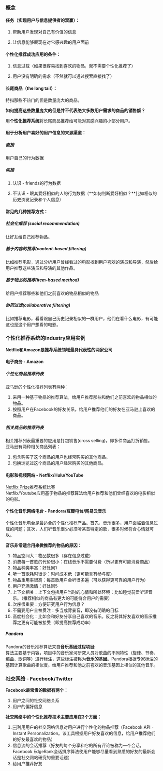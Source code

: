 ### 概念

#### 任务（实现用户与信息提供者的双赢）：

1. 帮助用户发现对自己有价值的信息

2. 让信息能够展现在对它感兴趣的用户面前


#### 个性化推荐成功应用的条件：

1. 信息过载（如果很容易找到喜欢的物品，就不需要个性化推荐了）

2. 用户没有明确的需求（不然就可以通过搜索直接找了）


#### 长尾商品（the long tail）：

特指那些不热门的但是数量庞大的商品。


**如何提高这些数量庞大的但是并不代表绝大多数用户需求的商品的销售额？**

用**个性化推荐系统**将长尾商品推荐给可能对其感兴趣的小部分用户。


#### 用于分析用户喜好的用户信息的来源渠道：

##### 直接
用户自己的行为数据

##### 间接
1. 认识 - friends的行为数据

2. 不认识 - 跟其爱好相似的人的行为数据（**如何判断爱好相似？**比如相似的历史浏览记录和个人信息）


#### 常见的几种推荐方式：

##### 社会化推荐 (social recommendation)
让好友给自己推荐物品。

##### 基于内容的推荐(content-based filtering)
比如推荐电影，通过分析用户曾经看过的电影找到用户喜欢的演员和导演，然后给用户推荐这些演员和导演的其他作品。

##### 基于物品的推荐(item-based method)
给用户推荐哪些和他们之前喜欢的物品相似的物品

##### 协同过滤(collaborative filtering)
比如推荐电影，看看跟自己历史记录相似的一群用户，他们在看什么电影，有可能这也是这个用户想看的电影。



### 个性化推荐系统的Industry应用实例
**Netflix和Amazon是推荐系统领域最具代表性的两家公司**

#### 电子商务 - Amazon
##### 个性化商品推荐列表
亚马逊的个性化推荐列表有两种：    
1. 采用一种基于物品的推荐算法，给用户推荐那些和他们之前喜欢的物品相似的物品。  
2. 按照用户在Facebook的好友关系，给用户推荐他们的好友在亚马逊上喜欢的商品。

##### 相关商品的推荐列表
相关推荐列表最重要的应用是打包销售(cross selling)，即多件商品打折销售。  
亚马逊有两种相关商品列表：  
1. 包含购买了这个商品的用户也经常购买的其他商品。  
2. 包换浏览过这个商品的用户经常购买的其他商品。

#### 电影和视频网站 - Netflix/Hulu/YouTube
[Netflix Prize推荐系统比赛](http://netflixprize.com/)  
Netfilx/Youtube应用基于物品的推荐算法给用户推荐和他们曾经喜欢的电影相似的电影。

#### 个性化音乐网络电台 - Pandora/豆瓣电台/网易云音乐
个性化音乐电台是最适合的个性化推荐产品。首先，音乐很多，用户面临着信息过载的问题；其次，人们听音乐很少必须听某首特定的歌，很多时候符合心情就可以。

**音乐非常适合用来做推荐的物品的原因：**  
1. 物品空间大：物品数很多（存在信息过载）  
2. 消费每一首歌的代价很小：在线音乐不需要付费（所以更有可能消费商品）  
3. 物品种类丰富：好处同1  
4. 听一首歌耗时很少：时间成本低（更可能具有参与度）  
5. 物品重用率很高：每首歌用户会听很多遍（可以获得更可靠的用户行为）  
6. 用户充满激情：好处同5  
7. 上下文相关：上下文包括用户当时的心情和所处环境：比如睡觉前爱听轻音乐。（推荐相似的商品有更大的可能符合用户的需要）  
8. 次序很重要：方便研究用户行为信息？  
9. 不需要用户全神贯注：多当成背景音，即没有明确的目标  
10. 高度社会化：比如会和好友分享自己喜欢的音乐。反之将其好友喜欢的音乐推荐之更有可能被接受（即提高推荐成功率）  

##### Pandora
Pandora的音乐推荐算法来自**音乐基因过程项目**:   
算法主要基于内容，项目中的音乐家河研究人员对歌曲的不同特性（旋律、节奏、编曲、歌词等）进行标注，这些标注被称为**音乐的基因**。Pandora根据专家标注的基因计算歌曲的相似度。给用户推荐和他之前喜欢的音乐基因上相似的其他音乐。

### 社交网络 - Facebook/Twitter
**Facebook最宝贵的数据有两个：**  
1. 用户之间的社交网络关系  
2. 用户的偏好信息   


**社交网络中的个性化推荐技术主要应用在3个方面：**    
1. ￼利用用户的社交网络信息对用户进行个性化的物品推荐（Facebook API - Instant Personalization。该工具根据用户好友喜欢的信息，给用户推荐他们的好友最喜欢的物品）   
2. 信息流的会话推荐（好友的每个分享和它的所有评论被称为一个会话，Facebook EdgeRank会话排序算法使用户能够尽量看到熟悉的好友的最新会话是社交网站研究的重要话题）   
3. 给用户推荐好友    


 